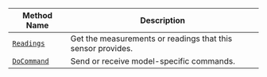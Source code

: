 Method Name | Description
----------- | -----------
[`Readings`](/components/sensor/#readings) | Get the measurements or readings that this sensor provides.
[`DoCommand`](/components/sensor/#docommand) | Send or receive model-specific commands.
